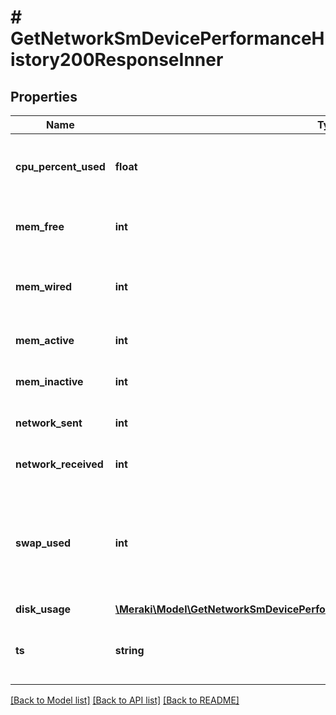 # # GetNetworkSmDevicePerformanceHistory200ResponseInner

## Properties

Name | Type | Description | Notes
------------ | ------------- | ------------- | -------------
**cpu_percent_used** | **float** | The percentage of CPU used as a decimal format. | [optional]
**mem_free** | **int** | Memory that is not yet in use by the system. | [optional]
**mem_wired** | **int** | Memory used for core OS functions on the device. | [optional]
**mem_active** | **int** | The active RAM on the device. | [optional]
**mem_inactive** | **int** | The inactive RAM on the device. | [optional]
**network_sent** | **int** | Network bandwith transmitted. | [optional]
**network_received** | **int** | Network bandwith received. | [optional]
**swap_used** | **int** | The amount of space being used on the startup disk to swap unused files to and from RAM. | [optional]
**disk_usage** | [**\Meraki\Model\GetNetworkSmDevicePerformanceHistory200ResponseInnerDiskUsage**](GetNetworkSmDevicePerformanceHistory200ResponseInnerDiskUsage.md) |  | [optional]
**ts** | **string** | The time at which the performance was measured. | [optional]

[[Back to Model list]](../../README.md#models) [[Back to API list]](../../README.md#endpoints) [[Back to README]](../../README.md)
